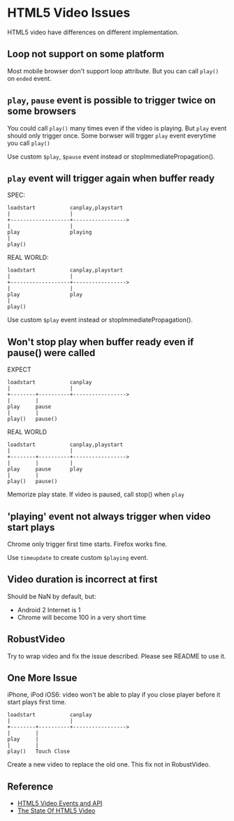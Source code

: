 HTML5 Video Issues
==================

HTML5 video have differences on different implementation.


Loop not support on some platform
---------------------------------

Most mobile browser don't support loop attribute.
But you can call `play()` on `ended` event.


`play`, `pause` event is possible to trigger twice on some browsers
------------------------------------------------------------------

You could call `play()` many times even if the video is playing.
But `play` event should only trigger once.
Some borwser will trgger `play` event everytime you call `play()`

Use custom `$play`, `$pause` event instead or stopImmediatePropagation().

`play` event will trigger again when buffer ready
-------------------------------------------------

SPEC:

    loadstart           canplay,playstart
    |                   |
    +-------------------+----------------->
    |                   |
    play                playing 
    |    
    play()

REAL WORLD:

    loadstart           canplay,playstart
    |                   |
    +-------------------+----------------->
    |                   |
    play                play
    |    
    play() 


Use custom `$play` event instead or stopImmediatePropagation().


Won't stop play when buffer ready even if pause() were called
----------------------------------------------------------------

EXPECT

    loadstart           canplay
    |                   |
    +--------+----------+----------------->
    |        |          
    play     pause           
    |        |
    play()   pause()

REAL WORLD

    loadstart           canplay,playstart
    |                   |
    +--------+----------+----------------->
    |        |          |
    play     pause      play     
    |        |
    play()   pause()

Memorize play state. If video is paused, call stop() when `play`


'playing' event not always trigger when video start plays
---------------------------------------------------------

Chrome only trigger first time starts. Firefox works fine.

Use `timeupdate` to create custom `$playing` event.


Video duration is incorrect at first
------------------------------------

Should be NaN by default, but:
* Android 2 Internet is 1
* Chrome will become 100 in a very short time



RobustVideo
-----------

Try to wrap video and fix the issue described.
Please see README to use it.


One More Issue
--------------

iPhone, iPod iOS6: video won't be able to play if you close player before it start plays first time.

    loadstart           canplay
    |                   |
    +--------+----------+----------------->
    |        |          
    play     |           
    |        |
    play()   Touch Close

Create a new video to replace the old one.
This fix not in RobustVideo.


Reference
---------

* [HTML5 Video Events and API](http://www.w3.org/2010/05/video/mediaevents.html)
* [The State Of HTML5 Video](http://www.longtailvideo.com/html5/)
